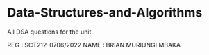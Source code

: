 # Data-Structures-and-Algorithms
All DSA questions for the unit

REG : SCT212-0706/2022
NAME : BRIAN MURIUNGI MBAKA
